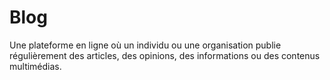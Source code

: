 # Blog
Une plateforme en ligne où un individu ou une organisation publie régulièrement des articles, des opinions, des informations ou des contenus multimédias.
